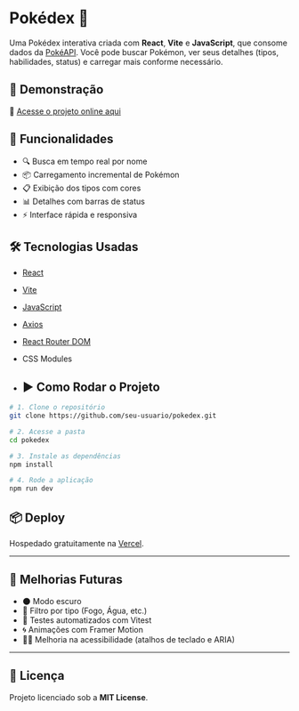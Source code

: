 # Pokédex 🧿

Uma Pokédex interativa criada com **React**, **Vite** e **JavaScript**, que consome dados da [PokéAPI](https://pokeapi.co). Você pode buscar Pokémon, ver seus detalhes (tipos, habilidades, status) e carregar mais conforme necessário.

## 🚀 Demonstração

🔗 [Acesse o projeto online aqui](https://pokedex-nine-vert.vercel.app)

## 🔧 Funcionalidades

- 🔍 Busca em tempo real por nome
- 📦 Carregamento incremental de Pokémon
- 📋 Exibição dos tipos com cores
- 📊 Detalhes com barras de status
- ⚡ Interface rápida e responsiva

## 🛠 Tecnologias Usadas

- [React](https://reactjs.org/)
- [Vite](https://vitejs.dev/)
- [JavaScript](https://developer.mozilla.org/pt-BR/docs/Web/JavaScript)
- [Axios](https://axios-http.com/)
- [React Router DOM](https://reactrouter.com/)
- CSS Modules

- ## ▶️ Como Rodar o Projeto

```bash
# 1. Clone o repositório
git clone https://github.com/seu-usuario/pokedex.git

# 2. Acesse a pasta
cd pokedex

# 3. Instale as dependências
npm install

# 4. Rode a aplicação
npm run dev
```

## 📦 Deploy

Hospedado gratuitamente na [Vercel](https://vercel.com/).

---

## 📌 Melhorias Futuras

- 🌑 Modo escuro
- 🎨 Filtro por tipo (Fogo, Água, etc.)
- 🧪 Testes automatizados com Vitest
- 🌀 Animações com Framer Motion
- 🧙‍♂️ Melhoria na acessibilidade (atalhos de teclado e ARIA)

---

## 📃 Licença

Projeto licenciado sob a **MIT License**.

